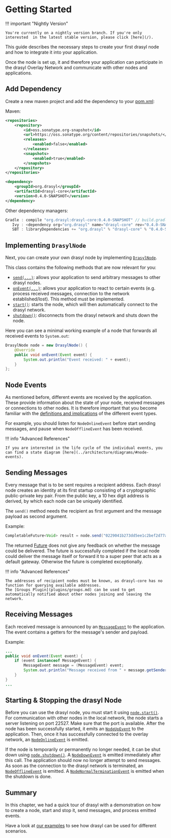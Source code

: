 # Getting Started

!!! important "Nightly Version"

    You're currently on a nightly version branch. If you're only interested  in the latest stable version, please click [here](/).

This guide describes the necessary steps to create your first drasyl node and how to integrate it into your application.

Once the node is set up, it and therefore your application can participate in the drasyl Overlay Network and communicate with other nodes and applications.

## Add Dependency

Create a new maven project and add the dependency to your [pom.xml](http://maven.apache.org/pom.html):

Maven:
```xml
<repositories>
    <repository>
        <id>oss.sonatype.org-snapshot</id>
        <url>https://oss.sonatype.org/content/repositories/snapshots/</url>
        <releases>
            <enabled>false</enabled>
        </releases>
        <snapshots>
            <enabled>true</enabled>
        </snapshots>
    </repository>
</repositories>
```

```xml
<dependency>
    <groupId>org.drasyl</groupId>
    <artifactId>drasyl-core</artifactId>
    <version>0.4.0-SNAPSHOT</version>
</dependency>
```

Other dependency managers:
```java
Gradle : compile "org.drasyl:drasyl-core:0.4.0-SNAPSHOT" // build.gradle 
   Ivy : <dependency org="org.drasyl" name="drasyl-core" rev="0.4.0-SNAPSHOT" conf="build" /> // ivy.xml
   SBT : libraryDependencies += "org.drasyl" % "drasyl-core" % "0.4.0-SNAPSHOT" // build.sbt
```

## Implementing `DrasylNode`

Next, you can create your own drasyl node by implementing [`DrasylNode`](https://www.javadoc.io/doc/org.drasyl/drasyl-core/latest/org/drasyl/DrasylNode.html).

This class contains the following methods that are now relevant for you:

* [`send(...)`](https://www.javadoc.io/doc/org.drasyl/drasyl-core/latest/org/drasyl/DrasylNode.html#send(java.lang.String,java.lang.Object)): allows your application to send arbitrary messages to other drasyl nodes.
* [`onEvent(...)`](https://www.javadoc.io/doc/org.drasyl/drasyl-core/latest/org/drasyl/DrasylNode.html#onEvent(org.drasyl.event.Event)): allows your application to react to certain events (e.g. process received messages, connection to the network established/lost). This method must be implemented.
* [`start()`](https://www.javadoc.io/doc/org.drasyl/drasyl-core/latest/org/drasyl/DrasylNode.html#start()): starts the node, which will then automatically connect to the drasyl network.
* [`shutdown()`](https://www.javadoc.io/doc/org.drasyl/drasyl-core/latest/org/drasyl/DrasylNode.html#shutdown()): disconnects from the drasyl network and shuts down the node.
 
Here you can see a minimal working example of a node that forwards all received events to `System.out`:
```java
DrasylNode node = new DrasylNode() {
    @Override
    public void onEvent(Event event) {
        System.out.println("Event received: " + event);
    }
};
```

## Node Events

As mentioned before, different events are received by the application.
These provide information about the state of your node, received messages or connections to other nodes.
It is therefore important that you become familiar with the [definitions and implications](https://www.javadoc.io/doc/org.drasyl/drasyl-core/latest/org/drasyl/event/package-summary.html) of
the different event types.

For example, you should listen for `NodeOnlineEvent` before start sending messages, and pause when `NodeOfflineEvent` has been received.

!!! info "Advanced References"
    
    If you are interested in the life cycle of the individual events, you can find a state diagram [here](../architecture/diagrams/#node-events).

## Sending Messages

Every message that is to be sent requires a recipient address.
Each drasyl node creates an identity at its first startup consisting of a cryptographic public-private key pair.
From the public key, a 10 hex digit address is derived, by which each node can be uniquely identified.

The `send()` method needs the recipient as first argument and the message payload as second argument.

Example:
```java
CompletableFuture<Void> result = node.send("0229041b273dd5ee1c2bef2d77ae17dbd00d2f0a2e939e22d42ef1c4bf05147ea9", "Hello World".getBytes());
```

The returned [Future](https://www.baeldung.com/java-completablefuture) does not give any feedback on whether the message could be delivered. 
The future is successfully completed if the local node could deliver the message itself or forward it to a super peer that acts as a default gateway.
Otherwise the future is completed exceptionally.

!!! info "Advanced References"
    
    The addresses of recipient nodes must be known, as drasyl-core has no function for querying available addresses.
    The [Groups Plugin](plugins/groups.md) can be used to get automatically notified about other nodes joining and leaving the network.

## Receiving Messages

Each received message is announced by an [`MessageEvent`](https://www.javadoc.io/doc/org.drasyl/drasyl-core/latest/org/drasyl/event/MessageEvent.html) to the application.
The event contains a getters for the message's sender and payload.

Example:
```java
...
public void onEvent(Event event) {
    if (event instanceof MessageEvent) {
        MessageEvent message = (MessageEvent) event;
        System.out.println("Message received from " + message.getSender() + " with payload " + new String(message.getPayload()));
    }
}
...
```

## Starting & Stopping the drasyl Node

Before you can use the drasyl node, you must start it using [`node.start()`](https://www.javadoc.io/doc/org.drasyl/drasyl-core/latest/org/drasyl/DrasylNode.html#start()).
For communication with other nodes in the local network, the node starts a server
listening on port 22527. Make sure that the port is available.
After the node has been successfully started, it emits an [`NodeUpEvent`](https://www.javadoc.io/doc/org.drasyl/drasyl-core/latest/org/drasyl/event/NodeUpEvent.html) to the application.
Then, once it has successfully connected to the overlay network, an [`NodeOnlineEvent`](https://www.javadoc.io/doc/org.drasyl/drasyl-core/latest/org/drasyl/event/NodeOnlineEvent.html) is emitted.

If the node is temporarily or permanently no longer needed, it can be shut down using [`node.shutdown()`](https://www.javadoc.io/doc/org.drasyl/drasyl-core/latest/org/drasyl/DrasylNode.html#shutdown()).
A [`NodeDownEvent`](https://www.javadoc.io/doc/org.drasyl/drasyl-core/latest/org/drasyl/event/NodeDownEvent.html) is emitted immediately after this call. The application should now no longer attempt to send messages.
As soon as the connection to the drasyl network is terminated, an [`NodeOfflineEvent`](https://www.javadoc.io/doc/org.drasyl/drasyl-core/latest/org/drasyl/event/NodeOfflineEvent.html) is emitted.
A [`NodeNormalTerminationEvent`](https://www.javadoc.io/doc/org.drasyl/drasyl-core/latest/org/drasyl/event/NodeNormalTerminationEvent.html) is emitted when the shutdown is done.


## Summary

In this chapter, we had a quick tour of drasyl with a demonstration on how to create a node, start and stop it, send messages, and process emitted events.

Have a look at [our examples](https://github.com/drasyl-overlay/drasyl/tree/master/drasyl-examples/src/main/java/org/drasyl/example) to see how drasyl can be used for different scenarios.